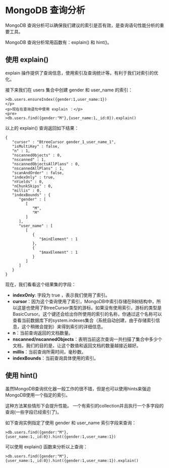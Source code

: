 
# MongoDB 查询分析

MongoDB 查询分析可以确保我们建议的索引是否有效，是查询语句性能分析的重要工具。

MongoDB 查询分析常用函数有：explain() 和 hint()。

## 使用 explain()

explain 操作提供了查询信息，使用索引及查询统计等。有利于我们对索引的优化。

接下来我们在 users 集合中创建 gender 和 user_name 的索引：

```
>db.users.ensureIndex({gender:1,user_name:1})
</p>
<p>现在在查询语句中使用 explain ：</p>
<pre>
>db.users.find({gender:"M"},{user_name:1,_id:0}).explain()

```

以上的 explain() 查询返回如下结果：

```
{
   "cursor" : "BtreeCursor gender_1_user_name_1",
   "isMultiKey" : false,
   "n" : 1,
   "nscannedObjects" : 0,
   "nscanned" : 1,
   "nscannedObjectsAllPlans" : 0,
   "nscannedAllPlans" : 1,
   "scanAndOrder" : false,
   "indexOnly" : true,
   "nYields" : 0,
   "nChunkSkips" : 0,
   "millis" : 0,
   "indexBounds" : {
      "gender" : [
         [
            "M",
            "M"
         ]
      ],
      "user_name" : [
         [
            {
               "$minElement" : 1
            },
            {
               "$maxElement" : 1
            }
         ]
      ]
   }
}

```

现在，我们看看这个结果集的字段：

*   **indexOnly**: 字段为 true ，表示我们使用了索引。
*   **cursor**：因为这个查询使用了索引，MongoDB中索引存储在B树结构中，所以这是也使用了BtreeCursor类型的游标。如果没有使用索引，游标的类型是BasicCursor。这个键还会给出你所使用的索引的名称，你通过这个名称可以查看当前数据库下的system.indexes集合（系统自动创建，由于存储索引信息，这个稍微会提到）来得到索引的详细信息。
*   **n**：当前查询返回的文档数量。
*   **nscanned/nscannedObjects**：表明当前这次查询一共扫描了集合中多少个文档，我们的目的是，让这个数值和返回文档的数量越接近越好。
*   **millis**：当前查询所需时间，毫秒数。
*   **indexBounds**：当前查询具体使用的索引。

## 使用 hint()

虽然MongoDB查询优化器一般工作的很不错，但是也可以使用hints来强迫MongoDB使用一个指定的索引。

这种方法某些情形下会提升性能。 一个有索引的collection并且执行一个多字段的查询(一些字段已经索引了)。

如下查询实例指定了使用 gender 和 user_name 索引字段来查询：

```
>db.users.find({gender:"M"},{user_name:1,_id:0}).hint({gender:1,user_name:1})

```

可以使用 explain() 函数来分析以上查询：

```
>db.users.find({gender:"M"},{user_name:1,_id:0}).hint({gender:1,user_name:1}).explain()

```

